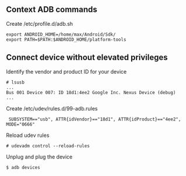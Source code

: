 ## Context ADB commands

Create /etc/profile.d/adb.sh
```
export ANDROID_HOME=/home/max/Android/Sdk/
export PATH=$PATH:$ANDROID_HOME/platform-tools
```

## Connect device without elevated privileges

Identify the vendor and product ID for your device
```
# lsusb
...
Bus 001 Device 007: ID 18d1:4ee2 Google Inc. Nexus Device (debug)
...
```
Create /etc/udev/rules.d/99-adb.rules
```
 SUBSYSTEM=="usb", ATTR{idVendor}=="18d1", ATTR{idProduct}=="4ee2", MODE="0666"
```
Reload udev rules
```
# udevadm control --reload-rules
```
Unplug and plug the device
```
$ adb devices
```
